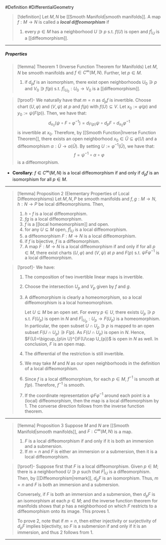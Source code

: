 #Definition #DifferentialGeometry 

> [!definition]
> Let $M,N$ be [[Smooth Manifold|smooth manifolds]]. A map $f:M\to N$ is called a ***local diffeomorphism*** if 
> 1. every $p\in M$ has a neighborhood $U\ni p$ s.t. $f(U)$ is open and $f|_{U}$ is a [[diffeomorphism]].
---
##### Properties

> [!lemma] Theorem 1 (Inverse Function Theorem for Manifolds)
> Let $M,N$ be smooth manifolds and $f\in C^\infty(M,N)$. Further, let $p\in M$.
> 1. if $d_{p}f$ is an isomorphism, there exist open neighborhoods $U_{0}\ni p$ and $V_{0}\ni f(p)$ s.t. $f|_{U_{0}}:U_{0}\to V_{0}$ is a [[diffeomorphism]]. 

> [!proof]-
> We naturally have that $m=n$ as $d_{p}f$ is invertible. Choose chart $(U,\varphi)$ and $(V,\psi)$ at $p$ and $f(p)$ with $f(U)\subseteq V$. Let $x_{0}:=\varphi(p)$ and $y_{0}:=\psi(F(p))$. Then, we have that:  
> $$d_{x_{0}}(\psi \circ F\circ \varphi ^{-1})=d_{F(p)}\psi\circ d_{p}F\circ d_{x_{0}}\varphi ^{-1}$$
> is invertible at $x_{0}$. Therefore, by [[Smooth Function|Inverse Function Theorem]], there exists an open neighborhood $x_{0}\in \tilde{U}\subseteq\varphi(U)$ and a diffeomorphism $\alpha:\tilde{U}\to\alpha(\tilde{U})$. By setting $U:=\varphi ^{-1}(\tilde{U})$, we have that: $$f=\psi ^{-1}\circ  \alpha \circ \varphi$$is a diffeomorphism.
- **Corollary**: $f \in C^\infty(M,N)$ is a local diffeomorphism if and only if $d_{p}f$ is an isomorphism for all $p\in M$.
---
> [!lemma] Proposition 2 (Elementary Properties of Local Diffeomorphisms)
> Let $M,N,P$ be smooth manifolds and $f,g:M\to N$, $h:N\to P$ be local diffeomorphisms. Then, 
> 1. $h\circ f$ is a local diffeomorphism.
> 2. $fg$ is a local diffeomorphism.
> 3. $f$ is a [[local homeomorphism]] and open.
> 7. for any $U\subseteq M$ open, $f|_{U}$ is a local diffeomorphism.
> 8. a diffeomorphism $F:M\to N$ is a local diffeomorphism.
> 9. if $f$ is bijective, $f$ is a diffeomorphism.
> 10. A map $F:M\to N$ is a local diffeomorphism if and only if for all $p\in M$, there exist charts $(U,\varphi)$ and $(V,\psi)$ at $p$ and $F(p)$ s.t. $\psi F\varphi ^{-1}$ is a local diffeomorphism.

> [!proof]-
> We have:
> 1. The composition of two invertible linear maps is invertible.
> 2. Choose the intersection $U_{p}$ and $V_{p}$ given by $f$ and $g$. 
> 3. A diffeomorphism is clearly a homeomorphism, so a local diffeomorphism is a local homeomorphism. 
>    
>    Let $U\subseteq M$ be an open set. For every $p\in U$, there exists $U_{p}\ni p$ s.t. $F(U_{p})$ is open in $N$ and $F|_{U_{p}}:U_{p}\to F(U_{p})$ is a homeomorphism. In particular, the open subset $U\cap U_{p}\ni p$ is mapped to an open subset $F(U\cap U_{p})\ni F(p)$. As $F(U\cap U_{p})$ is open in $N$. Hence, $F(U)=\bigcup_{p\in U}^{}F(U\cap U_{p})$ is open in $N$ as well. In conclusion, $F$ is an open map.
> 4. The differential of the restriction is still invertible.
> 5. We may take $M$ and $N$ as our open neighborhoods in the definition of a local diffeomorphism.
> 6. Since $f$ is a local diffeomorphism, for each $p\in M$, $f^{-1}$ is smooth at $f(p)$. Therefore, $f^{-1}$ is smooth.
> 7. If the coordinate representation $\psi F\varphi ^{-1}$ around each point is a (local) diffeomorphism, then the map is a local diffeomorphism by 1. The converse direction follows from the inverse function theorem.
---
> [!lemma] Proposition 3
> Suppose $M$ and $N$ are [[Smooth Manifold|smooth manifolds]], and $F:C^\infty(M,N)$ is a map. 
> 1. $F$ is a local diffeomorphism if and only if it is both an immersion and a submersion. 
> 2. If $m=n$ and $F$ is either an immersion or a submersion, then it is a local diffeomorphism.

> [!proof]-
> Suppose first that $F$ is a local diffeomorphism. Given $p\in M$; there is a neighborhood $U\ni p$ such that $F|_{U}$ is a diffeomorphism. Then, by [[Diffeomorphism|remark]], $d_{p}F$ is an isomorphism. Thus, $m=n$ and $F$ is both an immersion and a submersion. 
> 
> Conversely, if $F$ is both an immersion and a submersion, then $d_{p}F$ is an isomorphism at each $p\in M$; and the inverse function theorem for manifolds shows that $p$ has a neighborhood on which $F$ restricts to a diffeomorphism onto its image. This proves 1. 
> 
> To prove 2, note that if $m=n$, then either injectivity or surjectivity of $d_{p}F$ implies bijectivity, so $F$ is a submersion if and only if it is an immersion, and thus 2 follows from 1.
---
